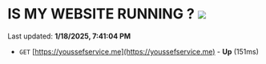 # IS MY WEBSITE RUNNING ? [![](https://img.shields.io/static/v1?label=Sponsor&message=%E2%9D%A4&logo=GitHub&color=%23fe8e86)](https://github.com/sponsors/Youssef-Lehmam)

Last updated: **1/18/2025, 7:41:04 PM**

- `GET` [https://youssefservice.me](https://youssefservice.me) - **Up** (151ms)
